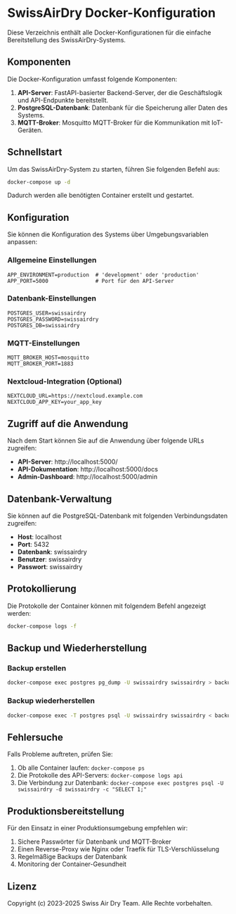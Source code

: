 # SwissAirDry Docker-Konfiguration

Diese Verzeichnis enthält alle Docker-Konfigurationen für die einfache Bereitstellung des SwissAirDry-Systems.

## Komponenten

Die Docker-Konfiguration umfasst folgende Komponenten:

1. **API-Server**: FastAPI-basierter Backend-Server, der die Geschäftslogik und API-Endpunkte bereitstellt.
2. **PostgreSQL-Datenbank**: Datenbank für die Speicherung aller Daten des Systems.
3. **MQTT-Broker**: Mosquitto MQTT-Broker für die Kommunikation mit IoT-Geräten.

## Schnellstart

Um das SwissAirDry-System zu starten, führen Sie folgenden Befehl aus:

```bash
docker-compose up -d
```

Dadurch werden alle benötigten Container erstellt und gestartet.

## Konfiguration

Sie können die Konfiguration des Systems über Umgebungsvariablen anpassen:

### Allgemeine Einstellungen

```
APP_ENVIRONMENT=production  # 'development' oder 'production'
APP_PORT=5000               # Port für den API-Server
```

### Datenbank-Einstellungen

```
POSTGRES_USER=swissairdry
POSTGRES_PASSWORD=swissairdry
POSTGRES_DB=swissairdry
```

### MQTT-Einstellungen

```
MQTT_BROKER_HOST=mosquitto
MQTT_BROKER_PORT=1883
```

### Nextcloud-Integration (Optional)

```
NEXTCLOUD_URL=https://nextcloud.example.com
NEXTCLOUD_APP_KEY=your_app_key
```

## Zugriff auf die Anwendung

Nach dem Start können Sie auf die Anwendung über folgende URLs zugreifen:

- **API-Server**: http://localhost:5000/
- **API-Dokumentation**: http://localhost:5000/docs
- **Admin-Dashboard**: http://localhost:5000/admin

## Datenbank-Verwaltung

Sie können auf die PostgreSQL-Datenbank mit folgenden Verbindungsdaten zugreifen:

- **Host**: localhost
- **Port**: 5432
- **Datenbank**: swissairdry
- **Benutzer**: swissairdry
- **Passwort**: swissairdry

## Protokollierung

Die Protokolle der Container können mit folgendem Befehl angezeigt werden:

```bash
docker-compose logs -f
```

## Backup und Wiederherstellung

### Backup erstellen

```bash
docker-compose exec postgres pg_dump -U swissairdry swissairdry > backup.sql
```

### Backup wiederherstellen

```bash
docker-compose exec -T postgres psql -U swissairdry swissairdry < backup.sql
```

## Fehlersuche

Falls Probleme auftreten, prüfen Sie:

1. Ob alle Container laufen: `docker-compose ps`
2. Die Protokolle des API-Servers: `docker-compose logs api`
3. Die Verbindung zur Datenbank: `docker-compose exec postgres psql -U swissairdry -d swissairdry -c "SELECT 1;"`

## Produktionsbereitstellung

Für den Einsatz in einer Produktionsumgebung empfehlen wir:

1. Sichere Passwörter für Datenbank und MQTT-Broker
2. Einen Reverse-Proxy wie Nginx oder Traefik für TLS-Verschlüsselung
3. Regelmäßige Backups der Datenbank
4. Monitoring der Container-Gesundheit

## Lizenz

Copyright (c) 2023-2025 Swiss Air Dry Team. Alle Rechte vorbehalten.